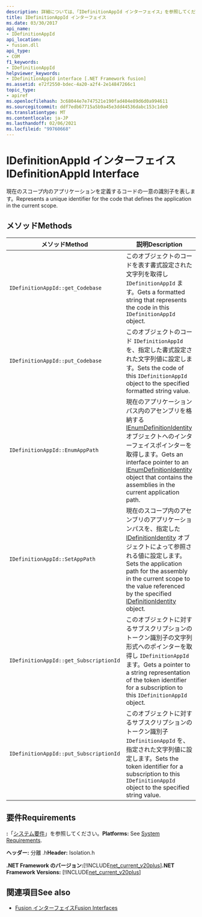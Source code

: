 ```yaml
---
description: 詳細については、「IDefinitionAppId インターフェイス」を参照してください。
title: IDefinitionAppId インターフェイス
ms.date: 03/30/2017
api_name:
- IDefinitionAppId
api_location:
- fusion.dll
api_type:
- COM
f1_keywords:
- IDefinitionAppId
helpviewer_keywords:
- IDefinitionAppId interface [.NET Framework fusion]
ms.assetid: e72f2550-bdec-4a20-a2f4-2e14847266c1
topic_type:
- apiref
ms.openlocfilehash: 3c68044e7e747521e190fad404e89d6d0a994611
ms.sourcegitcommit: ddf7edb67715a5b9a45e3dd44536dabc153c1de0
ms.translationtype: MT
ms.contentlocale: ja-JP
ms.lasthandoff: 02/06/2021
ms.locfileid: "99760668"
---
```

# <a name="idefinitionappid-interface"></a><span data-ttu-id="c8fe1-103">IDefinitionAppId インターフェイス</span><span class="sxs-lookup"><span data-stu-id="c8fe1-103">IDefinitionAppId Interface</span></span>

<span data-ttu-id="c8fe1-104">現在のスコープ内のアプリケーションを定義するコードの一意の識別子を表します。</span><span class="sxs-lookup"><span data-stu-id="c8fe1-104">Represents a unique identifier for the code that defines the application in the current scope.</span></span>  
  
## <a name="methods"></a><span data-ttu-id="c8fe1-105">メソッド</span><span class="sxs-lookup"><span data-stu-id="c8fe1-105">Methods</span></span>  
  
|<span data-ttu-id="c8fe1-106">メソッド</span><span class="sxs-lookup"><span data-stu-id="c8fe1-106">Method</span></span>|<span data-ttu-id="c8fe1-107">説明</span><span class="sxs-lookup"><span data-stu-id="c8fe1-107">Description</span></span>|  
|------------|-----------------|  
|`IDefinitionAppId::get_Codebase`|<span data-ttu-id="c8fe1-108">このオブジェクトのコードを表す書式設定された文字列を取得し `IDefinitionAppId` ます。</span><span class="sxs-lookup"><span data-stu-id="c8fe1-108">Gets a formatted string that represents the code in this `IDefinitionAppId` object.</span></span>|  
|`IDefinitionAppId::put_Codebase`|<span data-ttu-id="c8fe1-109">このオブジェクトのコード `IDefinitionAppId` を、指定した書式設定された文字列値に設定します。</span><span class="sxs-lookup"><span data-stu-id="c8fe1-109">Sets the code of this `IDefinitionAppId` object to the specified formatted string value.</span></span>|  
|`IDefinitionAppId::EnumAppPath`|<span data-ttu-id="c8fe1-110">現在のアプリケーションパス内のアセンブリを格納する [IEnumDefinitionIdentity](ienumdefinitionidentity-interface.md) オブジェクトへのインターフェイスポインターを取得します。</span><span class="sxs-lookup"><span data-stu-id="c8fe1-110">Gets an interface pointer to an [IEnumDefinitionIdentity](ienumdefinitionidentity-interface.md) object that contains the assemblies in the current application path.</span></span>|  
|`IDefinitionAppId::SetAppPath`|<span data-ttu-id="c8fe1-111">現在のスコープ内のアセンブリのアプリケーションパスを、指定した [IDefinitionIdentity](idefinitionidentity-interface.md) オブジェクトによって参照される値に設定します。</span><span class="sxs-lookup"><span data-stu-id="c8fe1-111">Sets the application path for the assembly in the current scope to the value referenced by the specified [IDefinitionIdentity](idefinitionidentity-interface.md) object.</span></span>|  
|`IDefinitionAppId::get_SubscriptionId`|<span data-ttu-id="c8fe1-112">このオブジェクトに対するサブスクリプションのトークン識別子の文字列形式へのポインターを取得し `IDefinitionAppId` ます。</span><span class="sxs-lookup"><span data-stu-id="c8fe1-112">Gets a pointer to a string representation of the token identifier for a subscription to this `IDefinitionAppId` object.</span></span>|  
|`IDefinitionAppId::put_SubscriptionId`|<span data-ttu-id="c8fe1-113">このオブジェクトに対するサブスクリプションのトークン識別子 `IDefinitionAppId` を、指定された文字列値に設定します。</span><span class="sxs-lookup"><span data-stu-id="c8fe1-113">Sets the token identifier for a subscription to this `IDefinitionAppId` object to the specified string value.</span></span>|  
  
## <a name="requirements"></a><span data-ttu-id="c8fe1-114">要件</span><span class="sxs-lookup"><span data-stu-id="c8fe1-114">Requirements</span></span>  

 <span data-ttu-id="c8fe1-115">**:**「[システム要件](../../get-started/system-requirements.md)」を参照してください。</span><span class="sxs-lookup"><span data-stu-id="c8fe1-115">**Platforms:** See [System Requirements](../../get-started/system-requirements.md).</span></span>  
  
 <span data-ttu-id="c8fe1-116">**ヘッダー:** 分離 .h</span><span class="sxs-lookup"><span data-stu-id="c8fe1-116">**Header:** Isolation.h</span></span>  
  
 <span data-ttu-id="c8fe1-117">**.NET Framework のバージョン:**[!INCLUDE[net_current_v20plus](../../../../includes/net-current-v20plus-md.md)]</span><span class="sxs-lookup"><span data-stu-id="c8fe1-117">**.NET Framework Versions:** [!INCLUDE[net_current_v20plus](../../../../includes/net-current-v20plus-md.md)]</span></span>  
  
## <a name="see-also"></a><span data-ttu-id="c8fe1-118">関連項目</span><span class="sxs-lookup"><span data-stu-id="c8fe1-118">See also</span></span>

- [<span data-ttu-id="c8fe1-119">Fusion インターフェイス</span><span class="sxs-lookup"><span data-stu-id="c8fe1-119">Fusion Interfaces</span></span>](fusion-interfaces.md)
